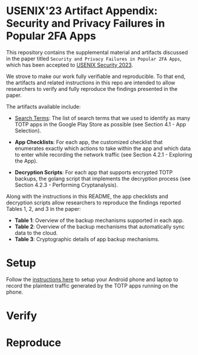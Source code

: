 # USENIX'23 Artifact Appendix: Security and Privacy Failures in Popular 2FA Apps

This repository contains the supplemental material and artifacts discussed in
the paper titled `Security and Privacy Failures in Popular 2FA Apps`, which has
been accepted to [USENIX Security
2023](https://www.usenix.org/conference/usenixsecurity23).

We strove to make our work fully verifiable and reproducible. To that end, the
artifacts and related instructions in this repo are intended to allow
researchers to verify and fully reproduce the findings presented in the paper.

The artifacts available include:

- [Search Terms](search_terms.txt): The list of search terms that we used to
  identify as many TOTP apps in the Google Play Store as possible (see Section
  4.1 - App Selection).

- **App Checklists**: For each app, the customized checklist that enumerates
  exactly which actions to take within the app and which data to enter while
  recording the network traffic (see Section 4.2.1 - Exploring the App).

- **Decryption Scripts**: For each app that supports encrypted TOTP backups, the
  golang script that implements the decryption process (see Section 4.2.3 -
  Performing Cryptanalysis).

Along with the instructions in this README, the app checklists and decryption
scripts allow researchers to reproduce the findings reported Tables 1, 2, and 3
in the paper:

- **Table 1**: Overview of the backup mechanisms supported in each app.
- **Table 2**: Overview of the backup mechanisms that automatically sync data to the cloud.
- **Table 3**: Cryptographic details of app backup mechanisms.

# Setup

Follow the [instructions here](capture-traffic/README.md) to setup your Android
phone and laptop to record the plaintext traffic generated by the TOTP apps
running on the phone.

# Verify


# Reproduce


